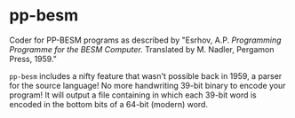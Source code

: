 # pp-besm

Coder for PP-BESM programs as described by "Esrhov, A.P. _Programming Programme for the BESM Computer._ Translated by M. Nadler, Pergamon Press, 1959."

`pp-besm` includes a nifty feature that wasn't possible back in 1959, a parser for the source language! No more handwriting 39-bit binary to encode your program! It will output a file containing in which each 39-bit word is encoded in the bottom bits of a 64-bit (modern) word.
